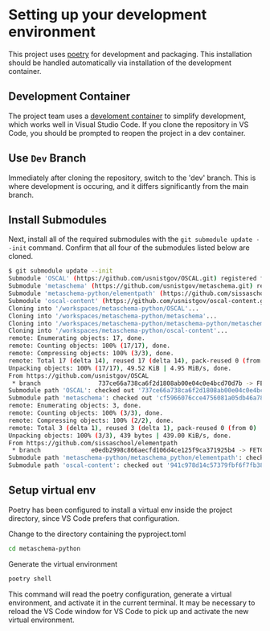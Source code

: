 # Setting up your development environment

This project uses [poetry](https://python-poetry.org/) for development and packaging. This installation should be handled automatically via installation of the development container.

## Development Container

The project team uses a [develoment container](https://containers.dev/) to simplify development, which works well in Visual Studio Code. If you clone the repository in VS Code, you should be prompted to reopen the project in a dev container.

## Use `Dev` Branch

Immediately after cloning the repository, switch to the 'dev' branch. This is where development is occuring, and it differs significantly from the main branch.

## Install Submodules

Next, install all of the required submodules with the `git submodule update --init` command. Confirm that all four of the submodules listed below are cloned.

```sh
$ git submodule update --init
Submodule 'OSCAL' (https://github.com/usnistgov/OSCAL.git) registered for path 'OSCAL'
Submodule 'metaschema' (https://github.com/usnistgov/metaschema.git) registered for path 'metaschema'
Submodule 'metaschema-python/elementpath' (https://github.com/sissaschool/elementpath.git) registered for path 'metaschema-python/metaschema_python/elementpath'
Submodule 'oscal-content' (https://github.com/usnistgov/oscal-content.git) registered for path 'oscal-content'
Cloning into '/workspaces/metaschema-python/OSCAL'...
Cloning into '/workspaces/metaschema-python/metaschema'...
Cloning into '/workspaces/metaschema-python/metaschema-python/metaschema_python/elementpath'...
Cloning into '/workspaces/metaschema-python/oscal-content'...
remote: Enumerating objects: 17, done.
remote: Counting objects: 100% (17/17), done.
remote: Compressing objects: 100% (3/3), done.
remote: Total 17 (delta 14), reused 17 (delta 14), pack-reused 0 (from 0)
Unpacking objects: 100% (17/17), 49.52 KiB | 4.95 MiB/s, done.
From https://github.com/usnistgov/OSCAL
 * branch                737ce66a738ca6f2d1808ab00e04c0e4bcd70d7b -> FETCH_HEAD
Submodule path 'OSCAL': checked out '737ce66a738ca6f2d1808ab00e04c0e4bcd70d7b'
Submodule path 'metaschema': checked out 'cf5966076cce4756081a05db46a784f5fb25af27'
remote: Enumerating objects: 3, done.
remote: Counting objects: 100% (3/3), done.
remote: Compressing objects: 100% (2/2), done.
remote: Total 3 (delta 1), reused 3 (delta 1), pack-reused 0 (from 0)
Unpacking objects: 100% (3/3), 439 bytes | 439.00 KiB/s, done.
From https://github.com/sissaschool/elementpath
 * branch              e0edb2998c866aecfd106d4ce125f9ca371925b4 -> FETCH_HEAD
Submodule path 'metaschema-python/metaschema_python/elementpath': checked out 'e0edb2998c866aecfd106d4ce125f9ca371925b4'
Submodule path 'oscal-content': checked out '941c978d14c57379fbf6f7fb388f675067d5bff7'
```

## Setup virtual env

Poetry has been configured to install a virtual env inside the project directory, since VS Code prefers that configuration.

Change to the directory containing the pyproject.toml

```sh
cd metaschema-python
```

Generate the virtual environment 

```sh
poetry shell
```

This command will read the poetry configuration, generate a virtual environment, and activate it in the current terminal. It may be necessary to reload the VS Code window for VS Code to pick up and activate the new virtual environment.